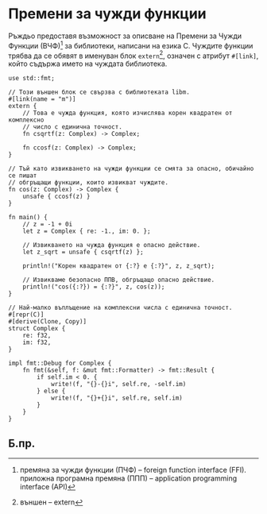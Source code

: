 # Премени за чужди функции 

Ръждьо предоставя възможност за описване на Премени за Чужди Функции (ВЧФ)[^FFI] за
библиотеки, написани на езика C. Чуждите функции трябва да се обявят в именуван
блок `extern`[^extern], означен с атрибут `#[link]`, който съдържа името на
чуждата библиотека.

```rust,ignore
use std::fmt;

// Този външен блок се свързва с библиотеката libm.
#[link(name = "m")]
extern {
    // Това е чужда функция, която изчислява корен квадратен от комплексно
    // число с единична точност.
    fn csqrtf(z: Complex) -> Complex;

    fn ccosf(z: Complex) -> Complex;
}

// Тъй като извикването на чужди функции се смята за опасно, обичайно се пишат
// обгръщащи функции, които извикват чуждите.
fn cos(z: Complex) -> Complex {
    unsafe { ccosf(z) }
}

fn main() {
    // z = -1 + 0i
    let z = Complex { re: -1., im: 0. };

    // Извикването на чужда функция е опасно действие.
    let z_sqrt = unsafe { csqrtf(z) };

    println!("Корен квадратен от {:?} е {:?}", z, z_sqrt);

    // Извикваме безопасно ППВ, обгръщащо опасно действие.
    println!("cos({:?}) = {:?}", z, cos(z));
}

// Най-малко въплъщение на комплексни числа с единична точност.
#[repr(C)]
#[derive(Clone, Copy)]
struct Complex {
    re: f32,
    im: f32,
}

impl fmt::Debug for Complex {
    fn fmt(&self, f: &mut fmt::Formatter) -> fmt::Result {
        if self.im < 0. {
            write!(f, "{}-{}i", self.re, -self.im)
        } else {
            write!(f, "{}+{}i", self.re, self.im)
        }
    }
}
```

## Б.пр.

[^FFI]: премяна за чужди функции (ПЧФ) – foreign function interface
  (FFI). приложна програмна премяна (ППП) – application programming
  interface (API)

[^extern]: външен – extern

